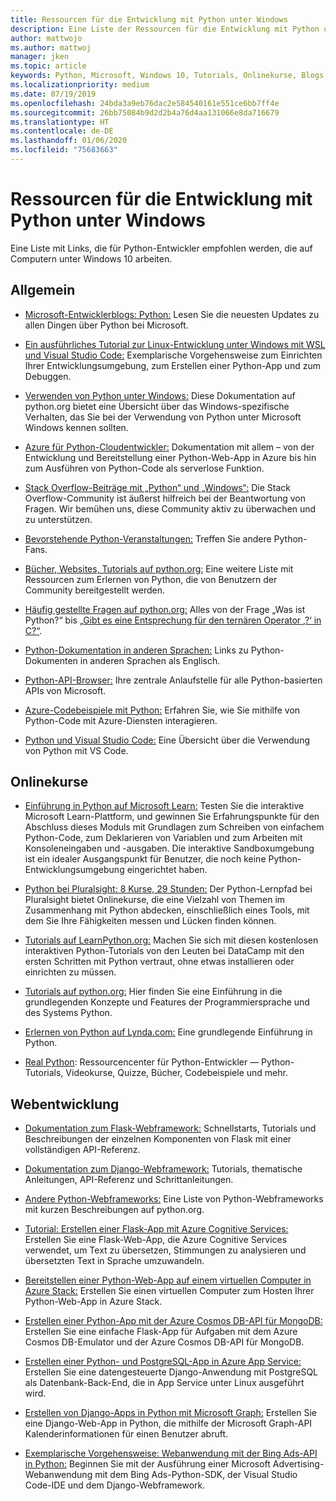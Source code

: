 ```yaml
---
title: Ressourcen für die Entwicklung mit Python unter Windows
description: Eine Liste der Ressourcen für die Entwicklung mit Python unter Windows.
author: mattwojo
ms.author: mattwoj
manager: jken
ms.topic: article
keywords: Python, Microsoft, Windows 10, Tutorials, Onlinekurse, Blogs, Veranstaltungen
ms.localizationpriority: medium
ms.date: 07/19/2019
ms.openlocfilehash: 24bda3a9eb76dac2e584540161e551ce6bb7ff4e
ms.sourcegitcommit: 26bb75084b9d2d2b4a76d4aa131066e8da716679
ms.translationtype: HT
ms.contentlocale: de-DE
ms.lasthandoff: 01/06/2020
ms.locfileid: "75683663"
---
```

# <a name="resources-for-developing-with-python-on-windows"></a>Ressourcen für die Entwicklung mit Python unter Windows

Eine Liste mit Links, die für Python-Entwickler empfohlen werden, die auf Computern unter Windows 10 arbeiten.

## <a name="general"></a>Allgemein

- [Microsoft-Entwicklerblogs: Python:](https://devblogs.microsoft.com/python/) Lesen Sie die neuesten Updates zu allen Dingen über Python bei Microsoft.

- [Ein ausführliches Tutorial zur Linux-Entwicklung unter Windows mit WSL und Visual Studio Code:](https://devblogs.microsoft.com/commandline/an-in-depth-tutorial-on-linux-development-on-windows-with-wsl-and-visual-studio-code/) Exemplarische Vorgehensweise zum Einrichten Ihrer Entwicklungsumgebung, zum Erstellen einer Python-App und zum Debuggen.

- [Verwenden von Python unter Windows:](https://docs.python.org/3/using/windows.html) Diese Dokumentation auf python.org bietet eine Übersicht über das Windows-spezifische Verhalten, das Sie bei der Verwendung von Python unter Microsoft Windows kennen sollten.

- [Azure für Python-Cloudentwickler:](https://docs.microsoft.com/azure/python/) Dokumentation mit allem – von der Entwicklung und Bereitstellung einer Python-Web-App in Azure bis hin zum Ausführen von Python-Code als serverlose Funktion.

- [Stack Overflow-Beiträge mit „Python“ und „Windows“:](https://stackoverflow.com/questions/4750806/how-do-i-install-pip-on-windows/12476379) Die Stack Overflow-Community ist äußerst hilfreich bei der Beantwortung von Fragen. Wir bemühen uns, diese Community aktiv zu überwachen und zu unterstützen.

- [Bevorstehende Python-Veranstaltungen:](https://www.python.org/events/python-events) Treffen Sie andere Python-Fans.

- [Bücher, Websites, Tutorials auf python.org:](https://wiki.python.org/moin/BeginnersGuide/Programmers) Eine weitere Liste mit Ressourcen zum Erlernen von Python, die von Benutzern der Community bereitgestellt werden.

- [Häufig gestellte Fragen auf python.org:](https://docs.python.org/3/faq/) Alles von der Frage „Was ist Python?“ bis [„Gibt es eine Entsprechung für den ternären Operator ,?‘ in C?“](https://docs.python.org/3/faq/programming.html#is-there-an-equivalent-of-c-s-ternary-operator).

- [Python-Dokumentation in anderen Sprachen:](https://wiki.python.org/moin/Languages) Links zu Python-Dokumenten in anderen Sprachen als Englisch.

- [Python-API-Browser:](https://docs.microsoft.com/python/api/?view=azure-python) Ihre zentrale Anlaufstelle für alle Python-basierten APIs von Microsoft.

- [Azure-Codebeispiele mit Python:](https://azure.microsoft.com/resources/samples/?platform=python&sort=0) Erfahren Sie, wie Sie mithilfe von Python-Code mit Azure-Diensten interagieren.

- [Python und Visual Studio Code:](https://code.visualstudio.com/docs/languages/python) Eine Übersicht über die Verwendung von Python mit VS Code.

## <a name="online-courses"></a>Onlinekurse

- [Einführung in Python auf Microsoft Learn:](https://docs.microsoft.com/learn/modules/intro-to-python/) Testen Sie die interaktive Microsoft Learn-Plattform, und gewinnen Sie Erfahrungspunkte für den Abschluss dieses Moduls mit Grundlagen zum Schreiben von einfachem Python-Code, zum Deklarieren von Variablen und zum Arbeiten mit Konsoleneingaben und -ausgaben. Die interaktive Sandboxumgebung ist ein idealer Ausgangspunkt für Benutzer, die noch keine Python-Entwicklungsumgebung eingerichtet haben.

- [Python bei Pluralsight: 8 Kurse, 29 Stunden:](https://app.pluralsight.com/paths/skills/python) Der Python-Lernpfad bei Pluralsight bietet Onlinekurse, die eine Vielzahl von Themen im Zusammenhang mit Python abdecken, einschließlich eines Tools, mit dem Sie Ihre Fähigkeiten messen und Lücken finden können.

- [Tutorials auf LearnPython.org:](https://www.learnpython.org/) Machen Sie sich mit diesen kostenlosen interaktiven Python-Tutorials von den Leuten bei DataCamp mit den ersten Schritten mit Python vertraut, ohne etwas installieren oder einrichten zu müssen.

- [Tutorials auf python.org:](https://docs.python.org/3/tutorial/index.html) Hier finden Sie eine Einführung in die grundlegenden Konzepte und Features der Programmiersprache und des Systems Python.

- [Erlernen von Python auf Lynda.com:](https://www.lynda.com/Python-tutorials/Learning-Python/661773-2.html) Eine grundlegende Einführung in Python.

- [Real Python](https://realpython.com/): Ressourcencenter für Python-Entwickler — Python-Tutorials, Videokurse, Quizze, Bücher, Codebeispiele und mehr.

## <a name="web-development"></a>Webentwicklung

- [Dokumentation zum Flask-Webframework:](https://flask.palletsprojects.com/en/1.1.x/) Schnellstarts, Tutorials und Beschreibungen der einzelnen Komponenten von Flask mit einer vollständigen API-Referenz.

- [Dokumentation zum Django-Webframework:](https://docs.djangoproject.com/en/2.2/) Tutorials, thematische Anleitungen, API-Referenz und Schrittanleitungen.

- [Andere Python-Webframeworks:](https://wiki.python.org/moin/WebFrameworks) Eine Liste von Python-Webframeworks mit kurzen Beschreibungen auf python.org.

- [Tutorial: Erstellen einer Flask-App mit Azure Cognitive Services:](https://docs.microsoft.com/azure/cognitive-services/translator/tutorial-build-flask-app-translation-synthesis) Erstellen Sie eine Flask-Web-App, die Azure Cognitive Services verwendet, um Text zu übersetzen, Stimmungen zu analysieren und übersetzten Text in Sprache umzuwandeln.

- [Bereitstellen einer Python-Web-App auf einem virtuellen Computer in Azure Stack:](https://docs.microsoft.com/azure-stack/user/azure-stack-dev-start-howto-vm-python) Erstellen Sie einen virtuellen Computer zum Hosten Ihrer Python-Web-App in Azure Stack.

- [Erstellen einer Python-App mit der Azure Cosmos DB-API für MongoDB:](https://docs.microsoft.com/azure/cosmos-db/create-mongodb-flask) Erstellen Sie eine einfache Flask-App für Aufgaben mit dem Azure Cosmos DB-Emulator und der Azure Cosmos DB-API für MongoDB.

- [Erstellen einer Python- und PostgreSQL-App in Azure App Service:](https://docs.microsoft.com/azure/app-service/containers/tutorial-python-postgresql-app) Erstellen Sie eine datengesteuerte Django-Anwendung mit PostgreSQL als Datenbank-Back-End, die in App Service unter Linux ausgeführt wird.

- [Erstellen von Django-Apps in Python mit Microsoft Graph:](https://docs.microsoft.com/graph/tutorials/python) Erstellen Sie eine Django-Web-App in Python, die mithilfe der Microsoft Graph-API Kalenderinformationen für einen Benutzer abruft.

- [Exemplarische Vorgehensweise: Webanwendung mit der Bing Ads-API in Python:](https://docs.microsoft.com/advertising/guides/walkthrough-web-application-python?view=bingads-13) Beginnen Sie mit der Ausführung einer Microsoft Advertising-Webanwendung mit dem Bing Ads-Python-SDK, der Visual Studio Code-IDE und dem Django-Webframework.
